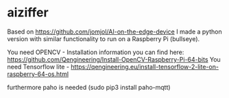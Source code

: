 # aiziffer

Based on https://github.com/jomjol/AI-on-the-edge-device I made a python version with similar functionality to
run on a Raspberry Pi (bullseye).

You need OPENCV - Installation information you can find here: https://github.com/Qengineering/Install-OpenCV-Raspberry-Pi-64-bits
You need Tensorflow lite - https://qengineering.eu/install-tensorflow-2-lite-on-raspberry-64-os.html

furthermore paho is needed (sudo pip3 install paho-mqtt)

